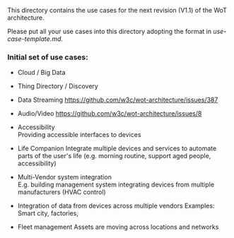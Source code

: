 This directory contains the use cases 
for the next revision (V1.1) of the WoT architecture.

Please put all your use cases into this directory adopting the format in <em>use-case-template.md</em>.

### Initial set of use cases:
- Cloud / Big Data

- Thing Directory / Discovery

- Data Streaming
https://github.com/w3c/wot-architecture/issues/387

- Audio/Video
https://github.com/w3c/wot-architecture/issues/8

- Accessibility  
Providing accessible interfaces to devices

- Life Companion
   Integrate multiple devices and services to automate parts of the user's life 
   (e.g. morning routine, support aged people, accessibility)

- Multi-Vendor system integration  
  E.g. building management system integrating devices from multiple manufacturers (HVAC control)

- Integration of data from devices across multiple vendors
   Examples: Smart city, factories, 
   
- Fleet management
   Assets are moving across locations and networks
